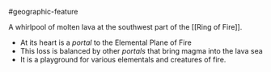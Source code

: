 #geographic-feature 

A whirlpool of molten lava at the southwest part of the [[Ring of Fire]].
- At its heart is a _portal_ to the Elemental Plane of Fire
- This loss is balanced by other _portals_ that bring magma into the lava sea
- It is a playground for various elementals and creatures of fire.